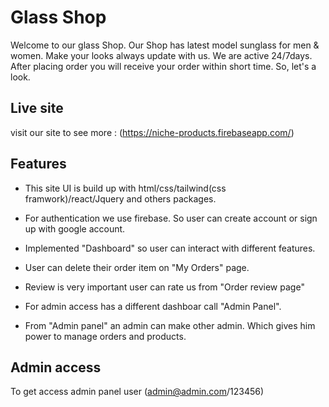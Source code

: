 # Glass Shop

Welcome to our glass Shop.
Our Shop has latest model sunglass for men & women. Make your looks always update with us.
We are active 24/7days. After placing order you will receive your order within short time.
So, let's a look.

## Live site

visit our site to see more : (https://niche-products.firebaseapp.com/)

## Features

- This site UI is build up with html/css/tailwind(css framwork)/react/Jquery and others packages.

- For authentication we use firebase. So user can create account or sign up with google account.

- Implemented "Dashboard" so user can interact with different features.

- User can delete their order item on "My Orders" page.

- Review is very important user can rate us from "Order review page"

- For admin access has a different dashboar call "Admin Panel".

- From "Admin panel" an admin can make other admin. Which gives him power to manage orders and products.

## Admin access

To get access admin panel user (admin@admin.com/123456)